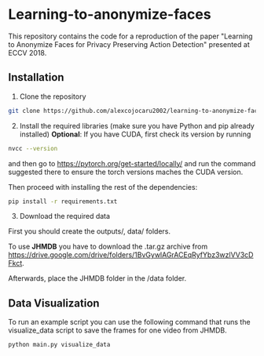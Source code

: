 # Learning-to-anonymize-faces
This repository contains the code for a reproduction of the paper "Learning to Anonymize Faces for Privacy Preserving Action Detection" presented at ECCV 2018.

## Installation
1. Clone the repository

```sh
git clone https://github.com/alexcojocaru2002/learning-to-anonymize-faces.git
```

2. Install the required libraries (make sure you have Python and pip already installed)
**Optional**: If you have CUDA, first check its version by running 
```sh
nvcc --version
```
and then go to https://pytorch.org/get-started/locally/ and run the command suggested there to ensure the torch versions maches the CUDA version.

Then proceed with installing the rest of the dependencies:

```sh
pip install -r requirements.txt
```

3. Download the required data

First you should create the outputs/, data/ folders. 

To use **JHMDB** you have to download the .tar.gz archive from https://drive.google.com/drive/folders/1BvGywlAGrACEqRyfYbz3wzlVV3cDFkct.

Afterwards, place the JHMDB folder in the /data folder.

## Data Visualization 

To run an example script you can use the following command that runs the visualize_data script to save the frames for one video from JHMDB. 

```sh
python main.py visualize_data
```
